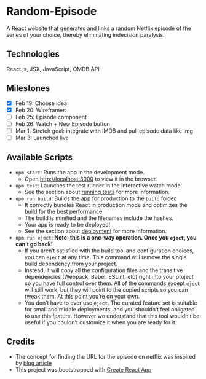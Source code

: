# Random-Episode
A React website that generates and links a random Netflix episode of the series of your choice, thereby eliminating indecision paralysis. 

## Technologies
React.js, JSX, JavaScript, OMDB API

## Milestones
- [x] Feb 19: Choose idea
- [x] Feb 20: Wireframes
- [ ] Feb 25: Episode component
- [ ] Feb 26: Watch + New Episode button
- [ ] Mar 1: Stretch goal: integrate with IMDB and pull episode data like Img
- [ ] Mar 3: Launched live

## Available Scripts
- `npm start`: Runs the app in the development mode.
  - Open [http://localhost:3000](http://localhost:3000) to view it in the browser.
- `npm test`: Launches the test runner in the interactive watch mode.
  - See the section about [running tests](https://facebook.github.io/create-react-app/docs/running-tests) for more information.
- `npm run build`: Builds the app for production to the `build` folder.<br>
  - It correctly bundles React in production mode and optimizes the build for the best performance.
  - The build is minified and the filenames include the hashes.<br>
  - Your app is ready to be deployed!
  - See the section about [deployment](https://facebook.github.io/create-react-app/docs/deployment) for more information.
- `npm run eject`: **Note: this is a one-way operation. Once you `eject`, you can’t go back!**
  - If you aren’t satisfied with the build tool and configuration choices, you can `eject` at any time. This command will remove the single build dependency from your project.
  - Instead, it will copy all the configuration files and the transitive dependencies (Webpack, Babel, ESLint, etc) right into your project so you have full control over them. All of the commands except `eject` will still work, but they will point to the copied scripts so you can tweak them. At this point you’re on your own.
  - You don’t have to ever use `eject`. The curated feature set is suitable for small and middle deployments, and you shouldn’t feel obligated to use this feature. However we understand that this tool wouldn’t be useful if you couldn’t customize it when you are ready for it.

## Credits
- The concept for finding the URL for the episode on netflix was inspired by [ blog article](https://techroose.com/tech/episodeGenerator.html)
- This project was bootstrapped with [Create React App](https://github.com/facebook/create-react-app)